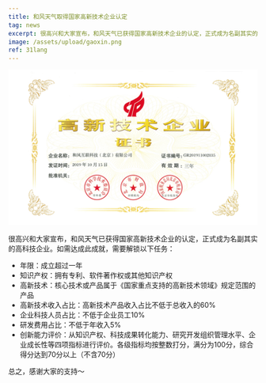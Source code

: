 ```yaml
---
title: 和风天气取得国家高新技术企业认定
tag: news
excerpt: 很高兴和大家宣布，和风天气已获得国家高新技术企业的认定，正式成为名副其实的高科技企业。
image: /assets/upload/gaoxin.png
ref: 31lang
---
```

![多语言](/assets/upload/gaoxin.png)

很高兴和大家宣布，和风天气已获得国家高新技术企业的认定，正式成为名副其实的高科技企业。如需达成此成就，需要解锁以下任务：

- 年限：成立超过一年
- 知识产权：拥有专利、软件著作权或其他知识产权
- 高新技术：核心技术或产品属于《国家重点支持的高新技术领域》规定范围的产品
- 高新技术收入占比：高新技术产品收入占比不低于总收入的60%
- 企业科技人员占比：不低于企业员工10%
- 研发费用占比：不低于年收入5%
- 创新能力评价：从知识产权、科技成果转化能力、研究开发组织管理水平、企业成长性等四项指标进行评价。各级指标均按整数打分，满分为100分，综合得分达到70分以上（不含70分）

总之，感谢大家的支持～


